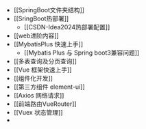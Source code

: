 - [[SpringBoot文件夹结构]]
- [[SringBoot热部署]]
	- [[CSDN-Idea2024热部署配置]]
- [[web进阶内容]]
- [[MybatisPlus 快速上手]]
	- [[Mybatis Plus 与 Spring boot3兼容问题]]
- [[多表查询及分页查询]]
- [[Vue 框架快速上手]]
- [[组件化开发]]
- [[第三方组件 element-ui]]
- [[Axios 网络请求]]
- [[前端路由VueRouter]]
- [[Vuex 状态管理]]
- 